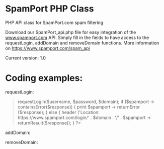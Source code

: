 # SpamPort PHP Class
PHP API class for SpamPort.com spam filtering

Download our SpamPort_api.php file for easy integration of the www.spamport.com API. Simply fill in the fields to have access to the requestLogin, addDomain and removeDomain functions. More information on https://www.spamport.com/spam_api

Current version: 1.0

# Coding examples:

requestLogin:
> <?php
>     require_once('Spamport_api.php');
> 	
>     $username = 'username_here';
>     $password = 'password_here';
>     $domain = 'yourdomain.here';
>         
>     $spamport = new SpamPort_API ('https://www.spamport.com/api');
>         
>     $response = $spamport -> requestLogin($username, $password, $domain);
>     
>     if ($spamport -> containsError($response)) {
>     
>         print $spamport -> returnError ($response);
> 	    
>     } else {
> 	    
> 	header ('Location: https://www.spamport.com/login/' . $domain . '/' . $spamport -> returnResult($response));
> 	    
>     }
> 
> ?>

addDomain:

removeDomain:
